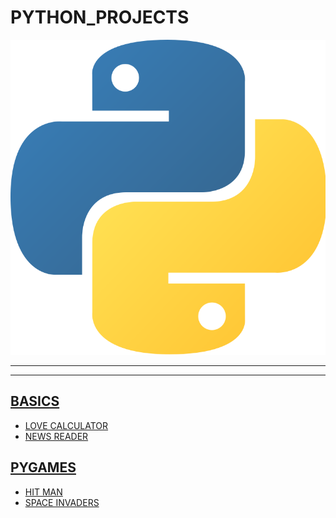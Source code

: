 # PYTHON_PROJECTS

<p align="center">
  <img src="python.png"> 
</p>

----
----

  ## [BASICS](https://github.com/aditya-2703/PYTHON_PROJECTS)
  * [LOVE CALCULATOR](https://github.com/aditya-2703/PYTHON_PROJECTS/tree/main/LOVE_CALCULATOR)
  * [NEWS READER](https://github.com/aditya-2703/PYTHON_PROJECTS/tree/main/NEW_READER_API)
  
  ## [PYGAMES](https://github.com/aditya-2703/PYTHON_PROJECTS)
  * [HIT MAN](https://github.com/aditya-2703/PYTHON_PROJECTS/tree/main/HIT_MAN)
  * [SPACE INVADERS](https://github.com/aditya-2703/PYTHON_PROJECTS/tree/main/SPACE_INVADERS_GAME)
